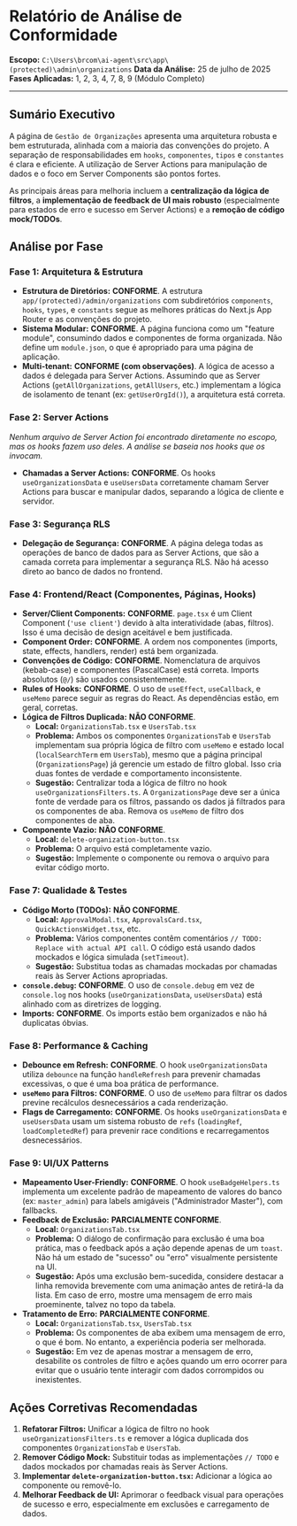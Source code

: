 # Relatório de Análise de Conformidade

**Escopo:** `C:\Users\brcom\ai-agent\src\app\(protected)\admin\organizations`
**Data da Análise:** 25 de julho de 2025
**Fases Aplicadas:** 1, 2, 3, 4, 7, 8, 9 (Módulo Completo)

---

## Sumário Executivo

A página de `Gestão de Organizações` apresenta uma arquitetura robusta e bem estruturada, alinhada com a maioria das convenções do projeto. A separação de responsabilidades em `hooks`, `componentes`, `tipos` e `constantes` é clara e eficiente. A utilização de Server Actions para manipulação de dados e o foco em Server Components são pontos fortes.

As principais áreas para melhoria incluem a **centralização da lógica de filtros**, a **implementação de feedback de UI mais robusto** (especialmente para estados de erro e sucesso em Server Actions) e a **remoção de código mock/TODOs**.

## Análise por Fase

### Fase 1: Arquitetura & Estrutura

-   **Estrutura de Diretórios:** **CONFORME**. A estrutura `app/(protected)/admin/organizations` com subdiretórios `components`, `hooks`, `types`, e `constants` segue as melhores práticas do Next.js App Router e as convenções do projeto.
-   **Sistema Modular:** **CONFORME**. A página funciona como um "feature module", consumindo dados e componentes de forma organizada. Não define um `module.json`, o que é apropriado para uma página de aplicação.
-   **Multi-tenant:** **CONFORME (com observações)**. A lógica de acesso a dados é delegada para Server Actions. Assumindo que as Server Actions (`getAllOrganizations`, `getAllUsers`, etc.) implementam a lógica de isolamento de tenant (ex: `getUserOrgId()`), a arquitetura está correta.

### Fase 2: Server Actions

*Nenhum arquivo de Server Action foi encontrado diretamente no escopo, mas os hooks fazem uso deles. A análise se baseia nos hooks que os invocam.*

-   **Chamadas a Server Actions:** **CONFORME**. Os hooks `useOrganizationsData` e `useUsersData` corretamente chamam Server Actions para buscar e manipular dados, separando a lógica de cliente e servidor.

### Fase 3: Segurança RLS

-   **Delegação de Segurança:** **CONFORME**. A página delega todas as operações de banco de dados para as Server Actions, que são a camada correta para implementar a segurança RLS. Não há acesso direto ao banco de dados no frontend.

### Fase 4: Frontend/React (Componentes, Páginas, Hooks)

-   **Server/Client Components:** **CONFORME**. `page.tsx` é um Client Component (`'use client'`) devido à alta interatividade (abas, filtros). Isso é uma decisão de design aceitável e bem justificada.
-   **Component Order:** **CONFORME**. A ordem nos componentes (imports, state, effects, handlers, render) está bem organizada.
-   **Convenções de Código:** **CONFORME**. Nomenclatura de arquivos (kebab-case) e componentes (PascalCase) está correta. Imports absolutos (`@/`) são usados consistentemente.
-   **Rules of Hooks:** **CONFORME**. O uso de `useEffect`, `useCallback`, e `useMemo` parece seguir as regras do React. As dependências estão, em geral, corretas.
-   **Lógica de Filtros Duplicada:** **NÃO CONFORME**.
    -   **Local:** `OrganizationsTab.tsx` e `UsersTab.tsx`
    -   **Problema:** Ambos os componentes `OrganizationsTab` e `UsersTab` implementam sua própria lógica de filtro com `useMemo` e estado local (`localSearchTerm` em `UsersTab`), mesmo que a página principal (`OrganizationsPage`) já gerencie um estado de filtro global. Isso cria duas fontes de verdade e comportamento inconsistente.
    -   **Sugestão:** Centralizar toda a lógica de filtro no hook `useOrganizationsFilters.ts`. A `OrganizationsPage` deve ser a única fonte de verdade para os filtros, passando os dados já filtrados para os componentes de aba. Remova os `useMemo` de filtro dos componentes de aba.
-   **Componente Vazio:** **NÃO CONFORME**.
    -   **Local:** `delete-organization-button.tsx`
    -   **Problema:** O arquivo está completamente vazio.
    -   **Sugestão:** Implemente o componente ou remova o arquivo para evitar código morto.

### Fase 7: Qualidade & Testes

-   **Código Morto (TODOs):** **NÃO CONFORME**.
    -   **Local:** `ApprovalModal.tsx`, `ApprovalsCard.tsx`, `QuickActionsWidget.tsx`, etc.
    -   **Problema:** Vários componentes contêm comentários `// TODO: Replace with actual API call`. O código está usando dados mockados e lógica simulada (`setTimeout`).
    -   **Sugestão:** Substitua todas as chamadas mockadas por chamadas reais às Server Actions apropriadas.
-   **`console.debug`:** **CONFORME**. O uso de `console.debug` em vez de `console.log` nos hooks (`useOrganizationsData`, `useUsersData`) está alinhado com as diretrizes de logging.
-   **Imports:** **CONFORME**. Os imports estão bem organizados e não há duplicatas óbvias.

### Fase 8: Performance & Caching

-   **Debounce em Refresh:** **CONFORME**. O hook `useOrganizationsData` utiliza `debounce` na função `handleRefresh` para prevenir chamadas excessivas, o que é uma boa prática de performance.
-   **`useMemo` para Filtros:** **CONFORME**. O uso de `useMemo` para filtrar os dados previne recálculos desnecessários a cada renderização.
-   **Flags de Carregamento:** **CONFORME**. Os hooks `useOrganizationsData` e `useUsersData` usam um sistema robusto de `refs` (`loadingRef`, `loadCompletedRef`) para prevenir race conditions e recarregamentos desnecessários.

### Fase 9: UI/UX Patterns

-   **Mapeamento User-Friendly:** **CONFORME**. O hook `useBadgeHelpers.ts` implementa um excelente padrão de mapeamento de valores do banco (ex: `master_admin`) para labels amigáveis ("Administrador Master"), com fallbacks.
-   **Feedback de Exclusão:** **PARCIALMENTE CONFORME**.
    -   **Local:** `OrganizationsTab.tsx`
    -   **Problema:** O diálogo de confirmação para exclusão é uma boa prática, mas o feedback após a ação depende apenas de um `toast`. Não há um estado de "sucesso" ou "erro" visualmente persistente na UI.
    -   **Sugestão:** Após uma exclusão bem-sucedida, considere destacar a linha removida brevemente com uma animação antes de retirá-la da lista. Em caso de erro, mostre uma mensagem de erro mais proeminente, talvez no topo da tabela.
-   **Tratamento de Erro:** **PARCIALMENTE CONFORME**.
    -   **Local:** `OrganizationsTab.tsx`, `UsersTab.tsx`
    -   **Problema:** Os componentes de aba exibem uma mensagem de erro, o que é bom. No entanto, a experiência poderia ser melhorada.
    -   **Sugestão:** Em vez de apenas mostrar a mensagem de erro, desabilite os controles de filtro e ações quando um erro ocorrer para evitar que o usuário tente interagir com dados corrompidos ou inexistentes.

## Ações Corretivas Recomendadas

1.  **Refatorar Filtros:** Unificar a lógica de filtro no hook `useOrganizationsFilters.ts` e remover a lógica duplicada dos componentes `OrganizationsTab` e `UsersTab`.
2.  **Remover Código Mock:** Substituir todas as implementações `// TODO` e dados mockados por chamadas reais às Server Actions.
3.  **Implementar `delete-organization-button.tsx`:** Adicionar a lógica ao componente ou removê-lo.
4.  **Melhorar Feedback de UI:** Aprimorar o feedback visual para operações de sucesso e erro, especialmente em exclusões e carregamento de dados.
